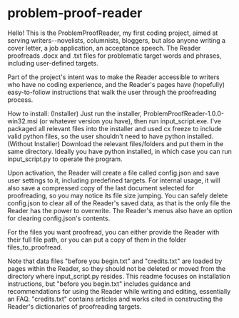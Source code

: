 # problem-proof-reader

Hello! This is the ProblemProofReader, my first coding project, aimed at 
serving writers--novelists, columnists, bloggers, but also anyone writing a cover 
letter, a job application, an acceptance speech.  The Reader proofreads .docx and 
.txt files for problematic target words and phrases, including user-defined targets.
	
Part of the project's intent was to make the Reader accessible to writers
who have no coding experience, and the Reader's pages have (hopefully) easy-to-follow 
instructions that walk the user through the proofreading process.

How to install:
	(Installer) Just run the installer, ProblemProofReader-1.0.0-win32.msi (or 
whatever version you have), then run input_script.exe. I've packaged all relevant 
files into the installer and used cx freeze to include valid python files, so the 
user shouldn't need to have python installed.
	(Without Installer) Download the relevant files/folders and put them in the
same directory. Ideally you have python installed, in which case you can run 
input_script.py to operate the program.

Upon activation, the Reader will create a file called config.json and save user 
settings to it, including predefined targets. For internal usage, it will also 
save a compressed copy of the last document selected for proofreading, so you 
may notice its file size jumping.  You can safely delete config.json to clear 
all of the Reader's saved data, as that is the only file the Reader has the power 
to overwrite.  The Reader's menus also have an option for clearing config.json's 
contents. 

For the files you want proofread, you can either provide the Reader with their full 
file path, or you can put a copy of them in the folder files_to_proofread.
	
Note that data files "before you begin.txt" and "credits.txt" are loaded by pages 
within the Reader, so they should not be deleted or moved from the directory where 
input_script.py resides. This readme focuses on installation instructions, but 
"before you begin.txt" includes guidance and recommendations for using the Reader 
while writing and editing, essentially an FAQ.  "credits.txt" contains articles and 
works cited in constructing the Reader's dictionaries of proofreading targets.
